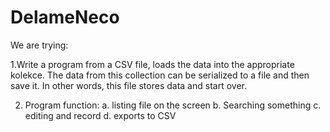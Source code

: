 # DelameNeco

We are trying:

1.Write a program from a CSV file, loads the data into the appropriate kolekce. 
The data from this collection can be serialized to a file and then save it. 
In other words, this file stores data and start over.

2. Program function:
a. listing file on the screen
b. Searching something
c. editing and record
d. exports to CSV









